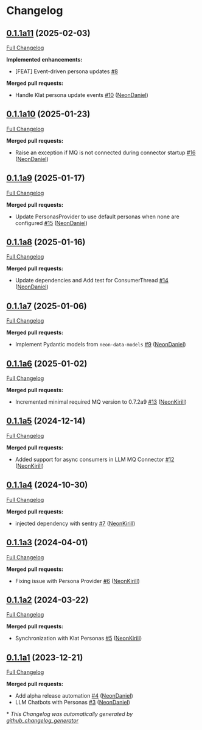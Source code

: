 # Changelog

## [0.1.1a11](https://github.com/NeonGeckoCom/neon-llm-core/tree/0.1.1a11) (2025-02-03)

[Full Changelog](https://github.com/NeonGeckoCom/neon-llm-core/compare/0.1.1a10...0.1.1a11)

**Implemented enhancements:**

- \[FEAT\] Event-driven persona updates [\#8](https://github.com/NeonGeckoCom/neon-llm-core/issues/8)

**Merged pull requests:**

- Handle Klat persona update events [\#10](https://github.com/NeonGeckoCom/neon-llm-core/pull/10) ([NeonDaniel](https://github.com/NeonDaniel))

## [0.1.1a10](https://github.com/NeonGeckoCom/neon-llm-core/tree/0.1.1a10) (2025-01-23)

[Full Changelog](https://github.com/NeonGeckoCom/neon-llm-core/compare/0.1.1a9...0.1.1a10)

**Merged pull requests:**

- Raise an exception if MQ is not connected during connector startup [\#16](https://github.com/NeonGeckoCom/neon-llm-core/pull/16) ([NeonDaniel](https://github.com/NeonDaniel))

## [0.1.1a9](https://github.com/NeonGeckoCom/neon-llm-core/tree/0.1.1a9) (2025-01-17)

[Full Changelog](https://github.com/NeonGeckoCom/neon-llm-core/compare/0.1.1a8...0.1.1a9)

**Merged pull requests:**

- Update PersonasProvider to use default personas when none are configured [\#15](https://github.com/NeonGeckoCom/neon-llm-core/pull/15) ([NeonDaniel](https://github.com/NeonDaniel))

## [0.1.1a8](https://github.com/NeonGeckoCom/neon-llm-core/tree/0.1.1a8) (2025-01-16)

[Full Changelog](https://github.com/NeonGeckoCom/neon-llm-core/compare/0.1.1a7...0.1.1a8)

**Merged pull requests:**

- Update dependencies and Add test for ConsumerThread [\#14](https://github.com/NeonGeckoCom/neon-llm-core/pull/14) ([NeonDaniel](https://github.com/NeonDaniel))

## [0.1.1a7](https://github.com/NeonGeckoCom/neon-llm-core/tree/0.1.1a7) (2025-01-06)

[Full Changelog](https://github.com/NeonGeckoCom/neon-llm-core/compare/0.1.1a6...0.1.1a7)

**Merged pull requests:**

- Implement Pydantic models from `neon-data-models` [\#9](https://github.com/NeonGeckoCom/neon-llm-core/pull/9) ([NeonDaniel](https://github.com/NeonDaniel))

## [0.1.1a6](https://github.com/NeonGeckoCom/neon-llm-core/tree/0.1.1a6) (2025-01-02)

[Full Changelog](https://github.com/NeonGeckoCom/neon-llm-core/compare/0.1.1a5...0.1.1a6)

**Merged pull requests:**

- Incremented minimal required MQ version to 0.7.2a9 [\#13](https://github.com/NeonGeckoCom/neon-llm-core/pull/13) ([NeonKirill](https://github.com/NeonKirill))

## [0.1.1a5](https://github.com/NeonGeckoCom/neon-llm-core/tree/0.1.1a5) (2024-12-14)

[Full Changelog](https://github.com/NeonGeckoCom/neon-llm-core/compare/0.1.1a4...0.1.1a5)

**Merged pull requests:**

- Added support for async consumers in LLM MQ Connector [\#12](https://github.com/NeonGeckoCom/neon-llm-core/pull/12) ([NeonKirill](https://github.com/NeonKirill))

## [0.1.1a4](https://github.com/NeonGeckoCom/neon-llm-core/tree/0.1.1a4) (2024-10-30)

[Full Changelog](https://github.com/NeonGeckoCom/neon-llm-core/compare/0.1.1a3...0.1.1a4)

**Merged pull requests:**

- injected dependency with sentry [\#7](https://github.com/NeonGeckoCom/neon-llm-core/pull/7) ([NeonKirill](https://github.com/NeonKirill))

## [0.1.1a3](https://github.com/NeonGeckoCom/neon-llm-core/tree/0.1.1a3) (2024-04-01)

[Full Changelog](https://github.com/NeonGeckoCom/neon-llm-core/compare/0.1.1a2...0.1.1a3)

**Merged pull requests:**

- Fixing issue with Persona Provider [\#6](https://github.com/NeonGeckoCom/neon-llm-core/pull/6) ([NeonKirill](https://github.com/NeonKirill))

## [0.1.1a2](https://github.com/NeonGeckoCom/neon-llm-core/tree/0.1.1a2) (2024-03-22)

[Full Changelog](https://github.com/NeonGeckoCom/neon-llm-core/compare/0.1.1a1...0.1.1a2)

**Merged pull requests:**

- Synchronization with Klat Personas [\#5](https://github.com/NeonGeckoCom/neon-llm-core/pull/5) ([NeonKirill](https://github.com/NeonKirill))

## [0.1.1a1](https://github.com/NeonGeckoCom/neon-llm-core/tree/0.1.1a1) (2023-12-21)

[Full Changelog](https://github.com/NeonGeckoCom/neon-llm-core/compare/0.1.0...0.1.1a1)

**Merged pull requests:**

- Add alpha release automation [\#4](https://github.com/NeonGeckoCom/neon-llm-core/pull/4) ([NeonDaniel](https://github.com/NeonDaniel))
- LLM Chatbots with Personas [\#3](https://github.com/NeonGeckoCom/neon-llm-core/pull/3) ([NeonDaniel](https://github.com/NeonDaniel))



\* *This Changelog was automatically generated by [github_changelog_generator](https://github.com/github-changelog-generator/github-changelog-generator)*
